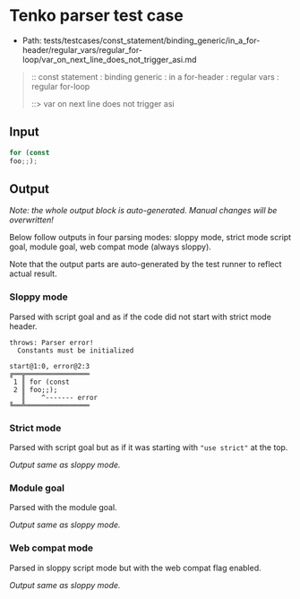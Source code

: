 # Tenko parser test case

- Path: tests/testcases/const_statement/binding_generic/in_a_for-header/regular_vars/regular_for-loop/var_on_next_line_does_not_trigger_asi.md

> :: const statement : binding generic : in a for-header : regular vars : regular for-loop
>
> ::> var on next line does not trigger asi

## Input

`````js
for (const
foo;;);
`````

## Output

_Note: the whole output block is auto-generated. Manual changes will be overwritten!_

Below follow outputs in four parsing modes: sloppy mode, strict mode script goal, module goal, web compat mode (always sloppy).

Note that the output parts are auto-generated by the test runner to reflect actual result.

### Sloppy mode

Parsed with script goal and as if the code did not start with strict mode header.

`````
throws: Parser error!
  Constants must be initialized

start@1:0, error@2:3
╔══╦════════════════
 1 ║ for (const
 2 ║ foo;;);
   ║    ^------- error
╚══╩════════════════

`````

### Strict mode

Parsed with script goal but as if it was starting with `"use strict"` at the top.

_Output same as sloppy mode._

### Module goal

Parsed with the module goal.

_Output same as sloppy mode._

### Web compat mode

Parsed in sloppy script mode but with the web compat flag enabled.

_Output same as sloppy mode._
